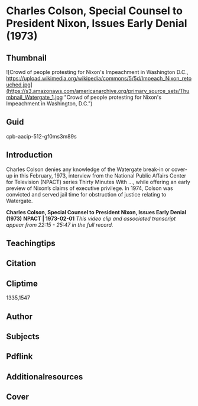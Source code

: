 # Charles Colson, Special Counsel to President Nixon, Issues Early Denial (1973)

## Thumbnail

![Crowd of people protesting for Nixon's Impeachment in Washington D.C., https://upload.wikimedia.org/wikipedia/commons/5/5d/Impeach_Nixon_retouched.jpg](https://s3.amazonaws.com/americanarchive.org/primary_source_sets/Thumbnail_Watergate_1.jpg "Crowd of people protesting for Nixon's Impeachment in Washington, D.C.")


## Guid
cpb-aacip-512-gf0ms3m89s

## Introduction

Charles Colson denies any knowledge of the Watergate break-in or cover-up in this February, 1973, interview from the National Public Affairs Center for Television (NPACT) series Thirty Minutes With …, while offering an early preview of Nixon’s claims of executive privilege. In 1974, Colson was convicted and served jail time for obstruction of justice relating to Watergate. 

<b>Charles Colson, Special Counsel to President Nixon, Issues Early Denial (1973)</b>
<b>NPACT | 1973-02-01</b>
<i>This video clip and associated transcript appear from 22:15 - 25:47 in the full record.</i>

## Teachingtips

## Citation

## Cliptime

1335,1547

## Author
## Subjects
## Pdflink
## Additionalresources
## Cover
